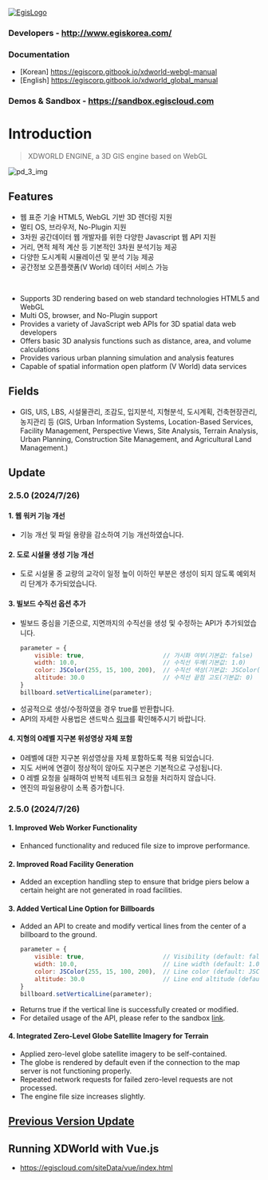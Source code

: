 [![EgisLogo](https://user-images.githubusercontent.com/82925313/160987075-ce7eada9-91ca-4b72-beb6-396e142f90a2.png)](http://www.egiskorea.com/)

### Developers - http://www.egiskorea.com/
### Documentation
  * [Korean] https://egiscorp.gitbook.io/xdworld-webgl-manual
  * [English] https://egiscorp.gitbook.io/xdworld_global_manual
### Demos & Sandbox - https://sandbox.egiscloud.com

# Introduction

> XDWORLD ENGINE, a 3D GIS engine based on WebGL

![pd_3_img](https://user-images.githubusercontent.com/82925313/160986727-f473c308-7881-4342-8c08-e31566d93a3b.png)

## Features
-   웹 표준 기술 HTML5, WebGL 기반 3D 렌더링 지원
-   멀티 OS, 브라우저, No-Plugin 지원
-   3차원 공간데이터 웹 개발자를 위한 다양한 Javascript 웹 API 지원
-   거리, 면적 체적 계산 등 기본적인 3차원 분석기능 제공
-   다양한 도시계획 시뮬레이션 및 분석 기능 제공
-   공간정보 오픈플랫폼(V World) 데이터 서비스 가능
<br>

-   Supports 3D rendering based on web standard technologies HTML5 and WebGL
-   Multi OS, browser, and No-Plugin support
-   Provides a variety of JavaScript web APIs for 3D spatial data web developers
-   Offers basic 3D analysis functions such as distance, area, and volume calculations
-   Provides various urban planning simulation and analysis features
-   Capable of spatial information open platform (V World) data services

## Fields

-   GIS, UIS, LBS, 시설물관리, 조감도, 입지분석, 지형분석, 도시계획, 건축현장관리, 농지관리 등
(GIS, Urban Information Systems, Location-Based Services, Facility Management, Perspective Views, Site Analysis, Terrain Analysis, Urban Planning, Construction Site Management, and Agricultural Land Management.)

## Update

### 2.5.0 (2024/7/26)

#### 1. 웹 워커 기능 개선
  * 기능 개선 및 파일 용량을 감소하여 기능 개선하였습니다.
#### 2. 도로 시설물 생성 기능 개선
  * 도로 시설물 중 교량의 교각이 일정 높이 이하인 부분은 생성이 되지 않도록 예외처리 단계가 추가되었습니다.
#### 3. 빌보드 수직선 옵션 추가
  * 빌보드 중심을 기준으로, 지면까지의 수직선을 생성 및 수정하는 API가 추가되었습니다.
    ``` javascript
	parameter = {
		visible: true,						// 가시화 여부(기본값: false)
		width: 10.0,						// 수직선 두께(기본값: 1.0)
		color: JSColor(255, 15, 100, 200),	// 수직선 색상(기본값: JSColor(255, 255, 255, 255))
		altitude: 30.0						// 수직선 끝점 고도(기본값: 0)
	}
	billboard.setVerticalLine(parameter);
    ```
  * 성공적으로 생성/수정하였을 경우 true를 반환합니다.
  * API의 자세한 사용법은 샌드박스 [링크](https://sandbox.egiscloud.com/code/main.do?id=object_billboard_line)를 확인해주시기 바랍니다.
#### 4. 지형의 0레벨 지구본 위성영상 자체 포함
  * 0레벨에 대한 지구본 위성영상을 자체 포함하도록 적용 되었습니다.
  * 지도 서버에 연결이 정상적이 않아도 지구본은 기본적으로 구성됩니다.
  * 0 레벨 요청을 실패하여 반복적 네트워크 요청을 처리하지 않습니다.
  * 엔진의 파일용량이 소폭 증가합니다.

### 2.5.0 (2024/7/26)

#### 1. Improved Web Worker Functionality
  * Enhanced functionality and reduced file size to improve performance.
  
#### 2. Improved Road Facility Generation
  * Added an exception handling step to ensure that bridge piers below a certain height are not generated in road facilities.
  
#### 3. Added Vertical Line Option for Billboards
  * Added an API to create and modify vertical lines from the center of a billboard to the ground.
    ```javascript
	parameter = {
		visible: true,						// Visibility (default: false)
		width: 10.0,						// Line width (default: 1.0)
		color: JSColor(255, 15, 100, 200),	// Line color (default: JSColor(255, 255, 255, 255))
		altitude: 30.0						// Line end altitude (default: 0)
	}
	billboard.setVerticalLine(parameter);
    ```
  * Returns true if the vertical line is successfully created or modified.
  * For detailed usage of the API, please refer to the sandbox [link](https://sandbox.egiscloud.com/code/main.do?id=object_billboard_line).

#### 4. Integrated Zero-Level Globe Satellite Imagery for Terrain
  * Applied zero-level globe satellite imagery to be self-contained.
  * The globe is rendered by default even if the connection to the map server is not functioning properly.
  * Repeated network requests for failed zero-level requests are not processed.
  * The engine file size increases slightly.

## [Previous Version Update](https://egiscorp.gitbook.io/xdworld-webgl-manual/release)

## Running XDWorld with Vue.js
  * https://egiscloud.com/siteData/vue/index.html
